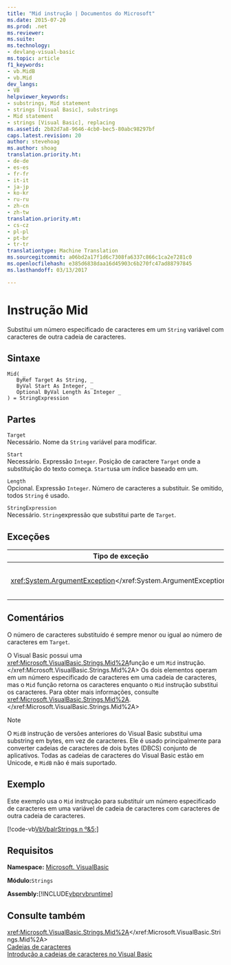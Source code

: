 ```yaml
---
title: "Mid instrução | Documentos do Microsoft"
ms.date: 2015-07-20
ms.prod: .net
ms.reviewer: 
ms.suite: 
ms.technology:
- devlang-visual-basic
ms.topic: article
f1_keywords:
- vb.MidB
- vb.Mid
dev_langs:
- VB
helpviewer_keywords:
- substrings, Mid statement
- strings [Visual Basic], substrings
- Mid statement
- strings [Visual Basic], replacing
ms.assetid: 2b82d7a8-9646-4cb0-bec5-80abc98297bf
caps.latest.revision: 20
author: stevehoag
ms.author: shoag
translation.priority.ht:
- de-de
- es-es
- fr-fr
- it-it
- ja-jp
- ko-kr
- ru-ru
- zh-cn
- zh-tw
translation.priority.mt:
- cs-cz
- pl-pl
- pt-br
- tr-tr
translationtype: Machine Translation
ms.sourcegitcommit: a06bd2a17f1d6c7308fa6337c866c1ca2e7281c0
ms.openlocfilehash: e385d6838daa16d45903c6b270fc47ad88797845
ms.lasthandoff: 03/13/2017

---
```

# <a name="mid-statement"></a>Instrução Mid
Substitui um número especificado de caracteres em um `String` variável com caracteres de outra cadeia de caracteres.  
  
## <a name="syntax"></a>Sintaxe  
  
```  
Mid( _  
   ByRef Target As String, _  
   ByVal Start As Integer, _  
   Optional ByVal Length As Integer _  
) = StringExpression  
```  
  
## <a name="parts"></a>Partes  
 `Target`  
 Necessário. Nome da `String` variável para modificar.  
  
 `Start`  
 Necessário. Expressão `Integer`. Posição de caractere `Target` onde a substituição do texto começa. `Start`usa um índice baseado em um.  
  
 `Length`  
 Opcional. Expressão `Integer`. Número de caracteres a substituir. Se omitido, todos `String` é usado.  
  
 `StringExpression`  
 Necessário. `String`expressão que substitui parte de `Target`.  
  
## <a name="exceptions"></a>Exceções  
  
|Tipo de exceção|Condição|  
|--------------------|---------------|  
|<xref:System.ArgumentException></xref:System.ArgumentException>|`Start` <= 0 ou `Length` < 0.|  
  
## <a name="remarks"></a>Comentários  
 O número de caracteres substituído é sempre menor ou igual ao número de caracteres em `Target`.  
  
 O Visual Basic possui uma <xref:Microsoft.VisualBasic.Strings.Mid%2A>função e um `Mid` instrução.</xref:Microsoft.VisualBasic.Strings.Mid%2A> Os dois elementos operam em um número especificado de caracteres em uma cadeia de caracteres, mas o `Mid` função retorna os caracteres enquanto o `Mid` instrução substitui os caracteres. Para obter mais informações, consulte <xref:Microsoft.VisualBasic.Strings.Mid%2A>.</xref:Microsoft.VisualBasic.Strings.Mid%2A>  
  
> [!NOTE]
>  O `MidB` instrução de versões anteriores do Visual Basic substitui uma substring em bytes, em vez de caracteres. Ele é usado principalmente para converter cadeias de caracteres de dois bytes (DBCS) conjunto de aplicativos. Todas as cadeias de caracteres do Visual Basic estão em Unicode, e `MidB` não é mais suportado.  
  
## <a name="example"></a>Exemplo  
 Este exemplo usa o `Mid` instrução para substituir um número especificado de caracteres em uma variável de cadeia de caracteres com caracteres de outra cadeia de caracteres.  
  
 [!code-vb[VbVbalrStrings n º&5;](../../../visual-basic/language-reference/functions/codesnippet/VisualBasic/mid-statement_1.vb)]  
  
## <a name="requirements"></a>Requisitos  
 **Namespace:** [Microsoft. VisualBasic](../../../visual-basic/language-reference/runtime-library-members.md)  
  
 **Módulo:**`Strings`  
  
 **Assembly:**[!INCLUDE[vbprvbruntime](../../../visual-basic/language-reference/objects/includes/vbprvbruntime_md.md)]  
  
## <a name="see-also"></a>Consulte também  
 <xref:Microsoft.VisualBasic.Strings.Mid%2A></xref:Microsoft.VisualBasic.Strings.Mid%2A>   
 [Cadeias de caracteres](../../../visual-basic/programming-guide/language-features/strings/index.md)   
 [Introdução a cadeias de caracteres no Visual Basic](../../../visual-basic/programming-guide/language-features/strings/introduction-to-strings.md)

